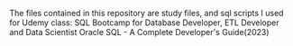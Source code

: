 The files contained in this repository are study files, and sql scripts I used for Udemy class: 
SQL Bootcamp for Database Developer, ETL Developer and Data Scientist 
Oracle SQL - A Complete Developer's Guide(2023)
